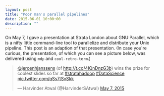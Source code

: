 ```yaml
---
layout: post
title: "Poor man's parallel pipelines"
date: 2015-06-01 10:00:00
description: ""
---
```


On May 7, I gave a presentation at Strata London about GNU Parallel, which is a nifty little command-line tool to parallelize and distribute your Unix pipeline. This post is an adaption of that presentation. (In case you're curious, the presentation, of which you can see a picture below, was delivered using `mdp` and `cool-retro-term`.)

<blockquote class="twitter-tweet" lang="en"><p lang="en" dir="ltr"><a href="https://twitter.com/jeroenhjanssens">@jeroenhjanssens</a> (of <a href="http://t.co/4IQnDnzG3b">http://t.co/4IQnDnzG3b</a>) wins the prize for coolest slides so far at <a href="https://twitter.com/hashtag/stratahadoop?src=hash">#stratahadoop</a> <a href="https://twitter.com/hashtag/DataScience?src=hash">#DataScience</a> <a href="http://t.co/qSs7tSvSkk">pic.twitter.com/qSs7tSvSkk</a></p>&mdash; Harvinder Atwal (@HarvinderSAtwal) <a href="https://twitter.com/HarvinderSAtwal/status/596309687416520704">May 7, 2015</a></blockquote>
<script async src="//platform.twitter.com/widgets.js" charset="utf-8"></script>


